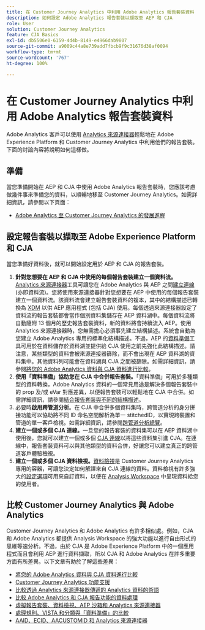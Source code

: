 ```yaml
---
title: 在 Customer Journey Analytics 中利用 Adobe Analytics 報告套裝資料
description: 如何設定 Adobe Analytics 報告套裝以擷取至 AEP 和 CJA
role: User
solution: Customer Journey Analytics
feature: CJA Basics
exl-id: db5506e0-6159-4d4b-8149-e4966dab9807
source-git-commit: a9009c44a8e739add7fbcb9f9c31676d38af0094
workflow-type: tm+mt
source-wordcount: '767'
ht-degree: 100%

---
```


# 在 Customer Journey Analytics 中利用 Adobe Analytics 報告套裝資料

Adobe Analytics 客戶可以使用 [Analytics 來源連接器](https://experienceleague.adobe.com/docs/experience-platform/sources/connectors/adobe-applications/analytics.html?lang=zh-Hant)輕鬆地在 Adobe Experience Platform 和 Customer Journey Analytics 中利用他們的報告套裝。下面的討論內容將說明如何這樣做。

## 準備

當您準備開始在 AEP 和 CJA 中使用 Adobe Analytics 報告套裝時，您應該考慮做幾件事來準備您的資料，以順暢地移至 Customer Journey Analytics。如需詳細資訊，請參閱以下頁面：

* [Adobe Analytics 至 Customer Journey Analytics 的發展進程](/help/getting-started/aa-to-cja.md)

## 設定報告套裝以擷取至 Adobe Experience Platform 和 CJA

當您準備好資料後，就可以開始設定用於 AEP 和 CJA 的報告套裝。

1. **針對您想要在 AEP 和 CJA 中使用的每個報告套裝建立一個資料流。** [Analytics 來源連接器](https://experienceleague.adobe.com/docs/experience-platform/sources/connectors/adobe-applications/analytics.html?lang=zh-Hant)工具可讓您在 Adobe Analytics 與 AEP 之間[建立連線](/help/connections/create-connection.md) (亦即資料流)。您將使用來源連接器針對您想要在 AEP 中使用的每個報告套裝建立一個資料流。該資料流會建立報告套裝資料的複本，其中的結構描述已轉換為 [XDM](https://experienceleague.adobe.com/docs/platform-learn/tutorials/schemas/schemas-and-experience-data-model.html?lang=zh-Hant) 以供 AEP 應用程式 (包括 CJA) 使用。每個透過來源連接器設定了資料流的報告套裝都會當作個別資料集儲存在 AEP 資料湖中。每個資料流將自動隨附 13 個月的歷史報告套裝資料，新的資料將會持續流入 AEP。使用 Analytics 來源連接器時，您無需擔心必須事先建立結構描述。系統會自動為您建立 Adobe Analytics 專用的標準化結構描述。不過，AEP 的[資料準備](https://experienceleague.adobe.com/docs/experience-platform/data-prep/home.html?lang=zh-Hant)工具可用於在資料儲存於資料湖並提供給 CJA 使用之前先強化此結構描述。請注意，某些類型的資料會被來源連接器篩除，而不會出現在 AEP 資料湖的資料集中。其他資料列可能會在資料湖與 CJA 之間被篩除。如需詳細資訊，請參閱[將您的 Adobe Analytics 資料與 CJA 資料進行比較](/help/troubleshooting/compare.md)。
1. **使用「資料準備」協助您在 CJA 中合併報告套裝。**「資料準備」可用於多種類型的資料轉換，Adobe Analytics 資料的一個常見用途是解決多個報告套裝中的 prop 及/或 eVar 對應差異，以便報告套裝可以輕鬆地在 CJA 中合併。如需詳細資訊，請參閱[結合報告套裝與不同的結構描述](/help/use-cases/aa-data/combine-report-suites.md)。
1. 必要時&#x200B;**啟用跨管道分析**。在 CJA 中合併多個資料集時，跨管道分析的身分拼接功能可以協助將不同 ID 命名空間解析為單一 stitchedID，以實現跨裝置和管道的單一客戶檢視。如需詳細資訊，請參閱[跨管道分析總覽](/help/cca/overview.md)。
1. **建立一個或多個 CJA 連線。**&#x200B;一旦您的報告套裝的資料集可以在 AEP 資料湖中使用後，您就可以建立一個或多個 [CJA 連線](/help/connections/overview.md)以將這些資料集引進 CJA。在連線中，報告套裝資料可以與其他類型的資料合併，好讓您可以建立真正的跨管道客戶體驗檢視。
1. **建立一個或多個 CJA 資料檢視。**[資料檢視](/help/data-views/data-views.md)是 Customer Journey Analytics 專用的容器，可讓您決定如何解譯來自 CJA 連線的資料。資料檢視有許多強大的[設定選項](/help/data-views/create-dataview.md)可用來自訂資料，以便在 [Analysis Workspace](/help/analysis-workspace/home.md) 中呈現資料給您的使用者。

## 比較 Customer Journey Analytics 與 Adobe Analytics

Customer Journey Analytics 和 Adobe Analytics 有許多相似處。例如，CJA 和 Adobe Analytics 都提供 Analysis Workspace 的強大功能以進行自由形式的思維等速分析。不過，由於 CJA 是 Adobe Experience Platform 中的一個應用程式而且會利用 AEP 進行資料擷取，所以 CJA 和 Adobe Analytics 在許多重要方面有所差異。以下文章有助於了解這些差異：

* [將您的 Adobe Analytics 資料與 CJA 資料進行比較](/help/troubleshooting/compare.md)
* [Customer Journey Analytics 功能支援](/help/getting-started/aa-vs-cja/cja-aa.md)
* [比較透過 Analytics 來源連接器傳遞的 Analytics 資料的術語](/help/getting-started/aa-vs-cja/terminology.md)
* [比較 Adobe Analytics 和 CJA 報告功能的資料處理](/help/getting-started/aa-vs-cja/data-processing-comparisons.md)
* [虛擬報告套裝、資料檢視、AEP 沙箱和 Analytics 來源連接器](/help/getting-started/aa-vs-cja/vrs-dataview-sandbox-adc.md)
* [處理規則、VISTA 和分類與「資料準備」的比較](/help/getting-started/aa-vs-cja/pr-vista-dataprep.md)
* [AAID、ECID、AACUSTOMID 和 Analytics 來源連接器](/help/getting-started/aa-vs-cja/aaid-ecid-adc.md)

